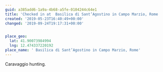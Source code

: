 ```yaml
---
guid: a385add6-1a9a-4b68-a5fe-0104244c64e1
title: 'Checked in at  Basilica di Sant’Agostino in Campo Marzio, Rome'
created: '2019-05-23T16:40:49+00:00'
changed: '2019-09-24T19:17:31+00:00'


place_geo:
  lat: 41.90073984994
  lng: 12.474337220192
place_name: ' Basilica di Sant’Agostino in Campo Marzio, Rome'
---
```


Caravaggio hunting.  
